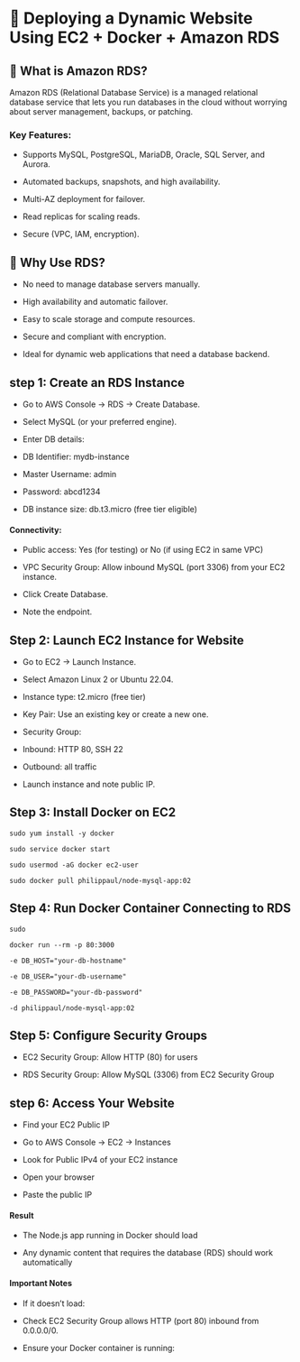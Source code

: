 
# 📘 Deploying a Dynamic Website Using EC2 + Docker + Amazon RDS

## 🔹 What is Amazon RDS?

Amazon RDS (Relational Database Service) is a managed relational database service that lets you run databases in the cloud without worrying about server management, backups, or patching.

### Key Features:

- Supports MySQL, PostgreSQL, MariaDB, Oracle, SQL Server, and Aurora.

- Automated backups, snapshots, and high availability.

- Multi-AZ deployment for failover.

- Read replicas for scaling reads.

- Secure (VPC, IAM, encryption).

## 🔹 Why Use RDS?

- No need to manage database servers manually.

- High availability and automatic failover.

- Easy to scale storage and compute resources.

- Secure and compliant with encryption.

- Ideal for dynamic web applications that need a database backend.

## step 1: Create an RDS Instance

- Go to AWS Console → RDS → Create Database.

- Select MySQL (or your preferred engine).

- Enter DB details:

- DB Identifier: mydb-instance

- Master Username: admin

- Password: abcd1234

- DB instance size: db.t3.micro (free tier eligible)

#### Connectivity:

- Public access: Yes (for testing) or No (if using EC2 in same VPC)

- VPC Security Group: Allow inbound MySQL (port 3306) from your EC2 instance.

- Click Create Database.

- Note the endpoint.

## Step 2: Launch EC2 Instance for Website

- Go to EC2 → Launch Instance.

- Select Amazon Linux 2 or Ubuntu 22.04.

- Instance type: t2.micro (free tier)

- Key Pair: Use an existing key or create a new one.

- Security Group:

- Inbound: HTTP 80, SSH 22

- Outbound: all traffic

- Launch instance and note public IP.

## Step 3: Install Docker on EC2

```
sudo yum install -y docker

sudo service docker start

sudo usermod -aG docker ec2-user

sudo docker pull philippaul/node-mysql-app:02

```
## Step 4: Run Docker Container Connecting to RDS
```
sudo

docker run --rm -p 80:3000 

-e DB_HOST="your-db-hostname" 

-e DB_USER="your-db-username" 

-e DB_PASSWORD="your-db-password" 

-d philippaul/node-mysql-app:02

```

## Step 5: Configure Security Groups

- EC2 Security Group: Allow HTTP (80) for users

- RDS Security Group: Allow MySQL (3306) from EC2 Security Group

## step 6: Access Your Website

- Find your EC2 Public IP

- Go to AWS Console → EC2 → Instances

- Look for Public IPv4 of your EC2 instance

- Open your browser

- Paste the public IP 

#### Result

- The Node.js app running in Docker should load

- Any dynamic content that requires the database (RDS) should work automatically

#### Important Notes

- If it doesn’t load:

- Check EC2 Security Group allows HTTP (port 80) inbound from 0.0.0.0/0.

- Ensure your Docker container is running: